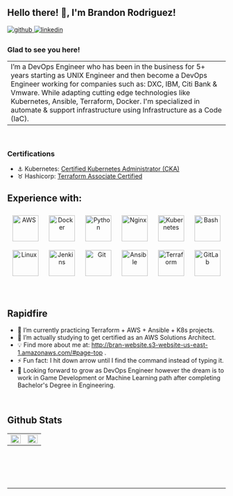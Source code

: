 ## Hello there! 👋, I'm  Brandon Rodriguez!  
  

<a href="https://github.com/brando93" target="_blank">
<img src=https://img.shields.io/badge/github-%2324292e.svg?&style=for-the-badge&logo=github&logoColor=white alt=github style="margin-bottom: 5px;" />
</a>
<a href="https://linkedin.com/in/brandonrodriguezfernandez" target="_blank">
<img src=https://img.shields.io/badge/linkedin-%231E77B5.svg?&style=for-the-badge&logo=linkedin&logoColor=white alt=linkedin style="margin-bottom: 5px;" />
</a>  
  
<br/>

### Glad to see you here!  
<table>
  <tr>
    <td valign="top" width="50%">
I’m a DevOps Engineer who has been in the business for 5+ years starting as UNIX Engineer and then become a DevOps Engineer working for companies such as: DXC, IBM, Citi Bank & Vmware. While adapting cutting edge technologies like Kubernetes, Ansible, Terraform, Docker. I'm specialized in automate & support infrastructure using Infrastructure as a Code (IaC).  
  </tr>
</table>

<br />

### Certifications  
- ⚓ Kubernetes: [Certified Kubernetes Administrator (CKA) ](https://www.credly.com/badges/3fed3477-01e9-4e1c-bd25-ce589fe25808)
- ♉ Hashicorp: [Terraform Associate Certified ](https://www.credly.com/badges/0354d250-9de7-4a66-a0b2-b7ea44cced65)   
  
## Experience with:  
<div align="center">  
<a href="https://aws.amazon.com/" target="_blank"><img style="margin: 10px" src="https://profilinator.rishav.dev/skills-assets/amazonwebservices-original-wordmark.svg" alt="AWS" height="60" /></a>  
<a href="https://www.docker.com/" target="_blank"><img style="margin: 10px" src="https://profilinator.rishav.dev/skills-assets/docker-original-wordmark.svg" alt="Docker" height="60" /></a>  
<a href="https://www.python.org/" target="_blank"><img style="margin: 10px" src="https://profilinator.rishav.dev/skills-assets/python-original.svg" alt="Python" height="60" /></a>  
<a href="https://www.nginx.com/" target="_blank"><img style="margin: 10px" src="https://profilinator.rishav.dev/skills-assets/nginx-original.svg" alt="Nginx" height="60" /></a>  
<a href="https://kubernetes.io/" target="_blank"><img style="margin: 10px" src="https://profilinator.rishav.dev/skills-assets/kubernetes-icon.svg" alt="Kubernetes" height="60" /></a>  
<a href="https://www.gnu.org/software/bash/" target="_blank"><img style="margin: 10px" src="https://profilinator.rishav.dev/skills-assets/gnu_bash-icon.svg" alt="Bash" height="60" /></a>  
<a href="https://www.linux.org/" target="_blank"><img style="margin: 10px" src="https://profilinator.rishav.dev/skills-assets/linux-original.svg" alt="Linux" height="60" /></a>  
<a href="https://www.jenkins.io/" target="_blank"><img style="margin: 10px" src="https://profilinator.rishav.dev/skills-assets/jenkins-icon.svg" alt="Jenkins" height="60" /></a>  
<a href="https://github.com/" target="_blank"><img style="margin: 10px" src="https://profilinator.rishav.dev/skills-assets/git-scm-icon.svg" alt="Git" height="60" /></a>  
<a href="https://www.ansible.com/" target="_blank"><img style="margin: 10px" src="https://profilinator.rishav.dev/skills-assets/ansible.png" alt="Ansible" height="60" /></a>  
<a href="https://www.terraform.io/" target="_blank"><img style="margin: 10px" src="https://profilinator.rishav.dev/skills-assets/terraformio-icon.svg" alt="Terraform" height="60" /></a>  
<a href="https://about.gitlab.com/" target="_blank"><img style="margin: 10px" src="https://profilinator.rishav.dev/skills-assets/gitlab.svg" alt="GitLab" height="60" /></a>  
</div>  

<br/>  

<br/>  


## Rapidfire
  - 🔭 I’m currently practicing Terraform + AWS + Ansible + K8s projects.  
  - 🌱 I’m actually studying to get certified as an AWS Solutions Architect.  
  - 💡 Find more about me at: http://bran-website.s3-website-us-east-1.amazonaws.com/#page-top .
  - ⚡ Fun fact: I hit down arrow until I find the command instead of typing it.
  - 🚀 Looking forward to grow as DevOps Engineer however the dream is to work in Game Development or Machine Learning path after completing Bachelor's Degree in Engineering.


<br />



## Github Stats  
<table><tr><td valign="top" width="50%">

<img src="https://github-readme-stats.vercel.app/api?username=brando93&theme=dark&show_icons=true" align="left" style="width: 100%" />

</td><td valign="top" width="50%">

<img src="https://github-readme-stats.vercel.app/api/top-langs/?username=brando93&hide_border=true&layout=compact" align="left" style="width: 100%" />

</td></tr></table>  

<br/>  

  

<br/>  

  

<br/>  


<br />

----
